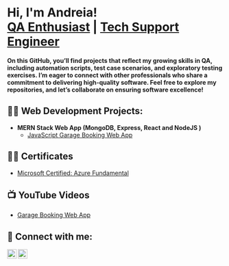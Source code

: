 <h1>Hi, I'm Andreia! <br/><a href="https://www.linkedin.com/in/andreiasalesribeiro">QA Enthusiast</a> | <a href="https://www.linkedin.com/in/andreiasalesribeiro"> Tech Support Engineer </a></h1>

<b> On this GitHub, you’ll find projects that reflect my growing skills in QA, including automation scripts, test case scenarios, and exploratory testing exercises. I’m eager to connect with other professionals who share a commitment to delivering high-quality software. Feel free to explore my repositories, and let’s collaborate on ensuring software excellence! </b>

<h2>👨‍💻 Web Development Projects:</h2>

- <b> MERN Stack Web App  (MongoDB, Express, React and NodeJS ) </b>
  - [JavaScript Garage Booking Web App](https://github.com/Andreiasribeiro/Andreiasribeiro)

<h2>👨‍💻 Certificates</h2>

  - [Microsoft Certified: Azure Fundamental](https://github.com/Andreiasribeiro/Andreiasribeiro)

<h2>📺 YouTube Videos</h2>

- [Garage Booking Web App](https://www.youtube.com/watch?v=USOe2FrA8Bc)

<h2> 🤳 Connect with me:</h2>

[<img align="left" alt="Andreia | YouTube" width="22px" src="https://cdn.jsdelivr.net/npm/simple-icons@v3/icons/youtube.svg" />][youtube]
[<img align="left" alt="Andreia | LinkedIn" width="22px" src="https://cdn.jsdelivr.net/npm/simple-icons@v3/icons/linkedin.svg" />][linkedin]

[youtube]: https://www.youtube.com/watch?v=USOe2FrA8Bc
[linkedin]: https://www.linkedin.com/in/andreiasalesribeiro/

<!--
**Andreiasribeiro/Andreiasribeiro** is a ✨ _special_ ✨ repository because its `README.md` (this file) appears on your GitHub profile.

Here are some ideas to get you started:

- 🔭 I’m currently working on ...
- 🌱 I’m currently learning ...
- 👯 I’m looking to collaborate on ...
- 🤔 I’m looking for help with ...
- 💬 Ask me about ...
- 📫 How to reach me: ...
- 😄 Pronouns: ...
- ⚡ Fun fact: ...
-->
